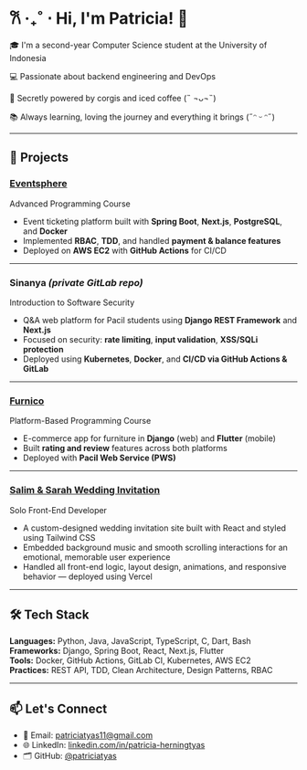 # 𐙚 ‧₊˚ ⋅ Hi, I'm Patricia! 👋

🎓 I'm a second-year Computer Science student at the University of Indonesia  

💻 Passionate about backend engineering and DevOps  

🐶 Secretly powered by corgis and iced coffee (˵ ¬ᴗ¬˵)

📚 Always learning, loving the journey and everything it brings (˶ᵔ ᵕ ᵔ˶)

---

## 💼 Projects

### [Eventsphere](https://github.com/A11-AdPro)  
Advanced Programming Course  
- Event ticketing platform built with **Spring Boot**, **Next.js**, **PostgreSQL**, and **Docker**
- Implemented **RBAC**, **TDD**, and handled **payment & balance features**
- Deployed on **AWS EC2** with **GitHub Actions** for CI/CD

---

### Sinanya *(private GitLab repo)*  
Introduction to Software Security  
- Q&A web platform for Pacil students using **Django REST Framework** and **Next.js**
- Focused on security: **rate limiting**, **input validation**, **XSS/SQLi protection**
- Deployed using **Kubernetes**, **Docker**, and **CI/CD via GitHub Actions & GitLab**

---

### [Furnico](https://github.com/A04-2024)  
Platform-Based Programming Course  
- E-commerce app for furniture in **Django** (web) and **Flutter** (mobile)
- Built **rating and review** features across both platforms
- Deployed with **Pacil Web Service (PWS)**

---

### [Salim & Sarah Wedding Invitation](https://salim-and-sarah.vercel.app)  
Solo Front-End Developer
- A custom-designed wedding invitation site built with React and styled using Tailwind CSS
- Embedded background music and smooth scrolling interactions for an emotional, memorable user experience
- Handled all front-end logic, layout design, animations, and responsive behavior — deployed using Vercel

---

## 🛠️ Tech Stack

**Languages:** Python, Java, JavaScript, TypeScript, C, Dart, Bash  
**Frameworks:** Django, Spring Boot, React, Next.js, Flutter  
**Tools:** Docker, GitHub Actions, GitLab CI, Kubernetes, AWS EC2  
**Practices:** REST API, TDD, Clean Architecture, Design Patterns, RBAC

---

## 📫 Let's Connect

- 📧 Email: [patriciatyas11@gmail.com](mailto:patriciatyas11@gmail.com)  
- 🌐 LinkedIn: [linkedin.com/in/patricia-herningtyas](https://linkedin.com/in/patricia-herningtyas)  
- 🗂 GitHub: [@patriciatyas](https://github.com/patriciatyas)
